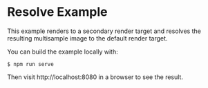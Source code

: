 # Resolve Example

This example renders to a secondary render target and resolves the resulting multisample image to the 
default render target.

You can build the example locally with:

```
$ npm run serve
```

Then visit http://localhost:8080 in a browser to see the result.
